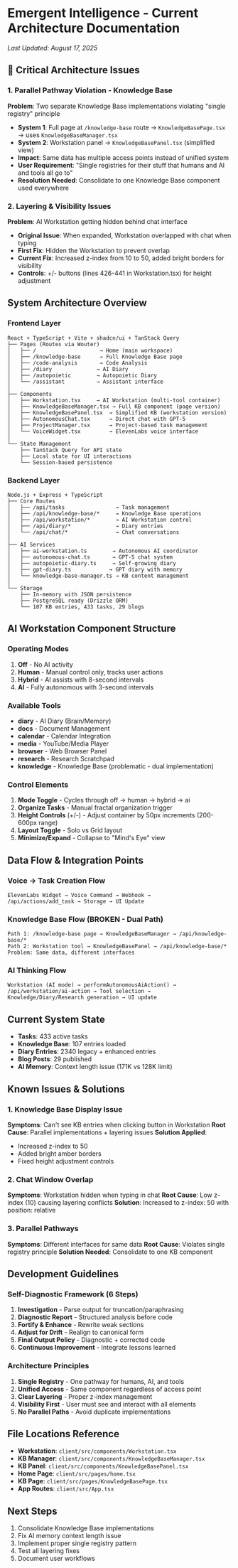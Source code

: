 # Emergent Intelligence - Current Architecture Documentation
*Last Updated: August 17, 2025*

## 🚨 Critical Architecture Issues

### 1. **Parallel Pathway Violation - Knowledge Base**
**Problem**: Two separate Knowledge Base implementations violating "single registry" principle
- **System 1**: Full page at `/knowledge-base` route → `KnowledgeBasePage.tsx` → uses `KnowledgeBaseManager.tsx`
- **System 2**: Workstation panel → `KnowledgeBasePanel.tsx` (simplified view)
- **Impact**: Same data has multiple access points instead of unified system
- **User Requirement**: "Single registries for their stuff that humans and AI and tools all go to"
- **Resolution Needed**: Consolidate to one Knowledge Base component used everywhere

### 2. **Layering & Visibility Issues**
**Problem**: AI Workstation getting hidden behind chat interface
- **Original Issue**: When expanded, Workstation overlapped with chat when typing
- **First Fix**: Hidden the Workstation to prevent overlap
- **Current Fix**: Increased z-index from 10 to 50, added bright borders for visibility
- **Controls**: +/- buttons (lines 426-441 in Workstation.tsx) for height adjustment

## System Architecture Overview

### Frontend Layer
```
React + TypeScript + Vite + shadcn/ui + TanStack Query
├── Pages (Routes via Wouter)
│   ├── /                    → Home (main workspace)
│   ├── /knowledge-base      → Full Knowledge Base page
│   ├── /code-analysis       → Code Analysis
│   ├── /diary              → AI Diary
│   ├── /autopoietic        → Autopoietic Diary
│   └── /assistant          → Assistant interface
│
├── Components
│   ├── Workstation.tsx     → AI Workstation (multi-tool container)
│   ├── KnowledgeBaseManager.tsx → Full KB component (page version)
│   ├── KnowledgeBasePanel.tsx  → Simplified KB (workstation version) 
│   ├── AutonomousChat.tsx      → Direct chat with GPT-5
│   ├── ProjectManager.tsx      → Project-based task management
│   └── VoiceWidget.tsx         → ElevenLabs voice interface
│
└── State Management
    ├── TanStack Query for API state
    ├── Local state for UI interactions
    └── Session-based persistence
```

### Backend Layer
```
Node.js + Express + TypeScript
├── Core Routes
│   ├── /api/tasks                → Task management
│   ├── /api/knowledge-base/*     → Knowledge Base operations
│   ├── /api/workstation/*        → AI Workstation control
│   ├── /api/diary/*              → Diary entries
│   └── /api/chat/*               → Chat conversations
│
├── AI Services
│   ├── ai-workstation.ts        → Autonomous AI coordinator
│   ├── autonomous-chat.ts       → GPT-5 chat system
│   ├── autopoietic-diary.ts     → Self-growing diary
│   ├── gpt-diary.ts            → GPT diary with memory
│   └── knowledge-base-manager.ts → KB content management
│
└── Storage
    ├── In-memory with JSON persistence
    ├── PostgreSQL ready (Drizzle ORM)
    └── 107 KB entries, 433 tasks, 29 blogs
```

## AI Workstation Component Structure

### Operating Modes
1. **Off** - No AI activity
2. **Human** - Manual control only, tracks user actions
3. **Hybrid** - AI assists with 8-second intervals
4. **AI** - Fully autonomous with 3-second intervals

### Available Tools
- **diary** - AI Diary (Brain/Memory) 
- **docs** - Document Management
- **calendar** - Calendar Integration
- **media** - YouTube/Media Player
- **browser** - Web Browser Panel
- **research** - Research Scratchpad
- **knowledge** - Knowledge Base (problematic - dual implementation)

### Control Elements
1. **Mode Toggle** - Cycles through off → human → hybrid → ai
2. **Organize Tasks** - Manual fractal organization trigger
3. **Height Controls** (+/-) - Adjust container by 50px increments (200-600px range)
4. **Layout Toggle** - Solo vs Grid layout
5. **Minimize/Expand** - Collapse to "Mind's Eye" view

## Data Flow & Integration Points

### Voice → Task Creation Flow
```
ElevenLabs Widget → Voice Command → Webhook → 
/api/actions/add_task → Storage → UI Update
```

### Knowledge Base Flow (BROKEN - Dual Path)
```
Path 1: /knowledge-base page → KnowledgeBaseManager → /api/knowledge-base/*
Path 2: Workstation tool → KnowledgeBasePanel → /api/knowledge-base/*
Problem: Same data, different interfaces
```

### AI Thinking Flow
```
Workstation (AI mode) → performAutonomousAiAction() → 
/api/workstation/ai-action → Tool selection → 
Knowledge/Diary/Research generation → UI update
```

## Current System State
- **Tasks**: 433 active tasks
- **Knowledge Base**: 107 entries loaded
- **Diary Entries**: 2340 legacy + enhanced entries
- **Blog Posts**: 29 published
- **AI Memory**: Context length issue (171K vs 128K limit)

## Known Issues & Solutions

### 1. Knowledge Base Display Issue
**Symptoms**: Can't see KB entries when clicking button in Workstation
**Root Cause**: Parallel implementations + layering issues
**Solution Applied**: 
- Increased z-index to 50
- Added bright amber borders
- Fixed height adjustment controls

### 2. Chat Window Overlap
**Symptoms**: Workstation hidden when typing in chat
**Root Cause**: Low z-index (10) causing layering conflicts
**Solution**: Increased to z-index: 50 with position: relative

### 3. Parallel Pathways
**Symptoms**: Different interfaces for same data
**Root Cause**: Violates single registry principle
**Solution Needed**: Consolidate to one KB component

## Development Guidelines

### Self-Diagnostic Framework (6 Steps)
1. **Investigation** - Parse output for truncation/paraphrasing
2. **Diagnostic Report** - Structured analysis before code
3. **Fortify & Enhance** - Rewrite weak sections
4. **Adjust for Drift** - Realign to canonical form
5. **Final Output Policy** - Diagnostic + corrected code
6. **Continuous Improvement** - Integrate lessons learned

### Architecture Principles
1. **Single Registry** - One pathway for humans, AI, and tools
2. **Unified Access** - Same component regardless of access point
3. **Clear Layering** - Proper z-index management
4. **Visibility First** - User must see and interact with all elements
5. **No Parallel Paths** - Avoid duplicate implementations

## File Locations Reference
- **Workstation**: `client/src/components/Workstation.tsx`
- **KB Manager**: `client/src/components/KnowledgeBaseManager.tsx`
- **KB Panel**: `client/src/components/KnowledgeBasePanel.tsx`
- **Home Page**: `client/src/pages/home.tsx`
- **KB Page**: `client/src/pages/KnowledgeBasePage.tsx`
- **App Routes**: `client/src/App.tsx`

## Next Steps
1. Consolidate Knowledge Base implementations
2. Fix AI memory context length issue
3. Implement proper single registry pattern
4. Test all layering fixes
5. Document user workflows